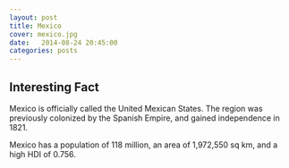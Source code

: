 ```yaml
---
layout: post
title: Mexico
cover: mexico.jpg
date:   2014-08-24 20:45:00
categories: posts
---
```


## Interesting Fact

Mexico is officially called the United Mexican States. The region was previously colonized by the Spanish Empire, and gained independence in 1821. 

Mexico has a population of 118 million, an area of 1,972,550 sq km, and a high HDI of 0.756.  